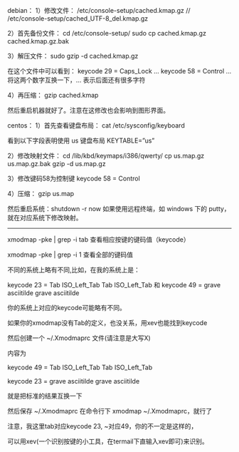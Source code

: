 debian：
1）修改文件：
/etc/console-setup/cached.kmap.gz   // /etc/console-setup/cached_UTF-8_del.kmap.gz

2）首先备份文件：
cd /etc/console-setup/
sudo cp cached.kmap.gz cached.kmap.gz.bak

3）解压文件：
sudo gzip -d cached.kmap.gz

在这个文件中可以看到：
keycode 29 = Caps_Lock …
keycode 58 = Control …
将这两个数字互换一下，… 表示后面还有很多字符

4）再压缩：
gzip cached.kmap

然后重启机器就好了。注意在这修改也会影响到图形界面。

centos：
1）首先查看键盘布局：
cat /etc/sysconfig/keyboard

看到以下字段表明使用 us 键盘布局
KEYTABLE=”us”

2）修改映射文件：
cd /lib/kbd/keymaps/i386/qwerty/
cp us.map.gz us.map.gz.bak
gzip -d us.map.gz

3）修改键码58为控制键
keycode 58 = Control

4）压缩：
gzip us.map

然后重启系统：shutdown -r now
如果使用远程终端，如 windows 下的 putty，就在对应系统下修改映射。




---


xmodmap -pke | grep -i tab 查看相应按键的键码值（keycode）



xmodmap -pke | grep -i 1 查看全部的键码值





不同的系统上略有不同,比如，在我的系统上是：

keycode 23 = Tab ISO_Left_Tab Tab ISO_Left_Tab 和 keycode 49 = grave asciitilde grave asciitilde

你的系统上对应的keycode可能略有不同。

如果你的xmodmap没有Tab的定义，也没关系，用xev也能找到keycode

然后创建一个 ~/.Xmodmaprc 文件(请注意是大写X)

内容为



keycode 49 = Tab ISO_Left_Tab Tab ISO_Left_Tab

keycode 23 = grave asciitilde grave asciitilde



就是把标准的结果互换一下

然后保存 ~/.Xmodmaprc 在命令行下 xmodmap ~/.Xmodmaprc，就行了

注意，我这里tab对应keycode 23, ~对应49，你的不一定是这样的，

可以用xev(一个识别按键的小工具，在termail下直输入xev即可)来识别。
